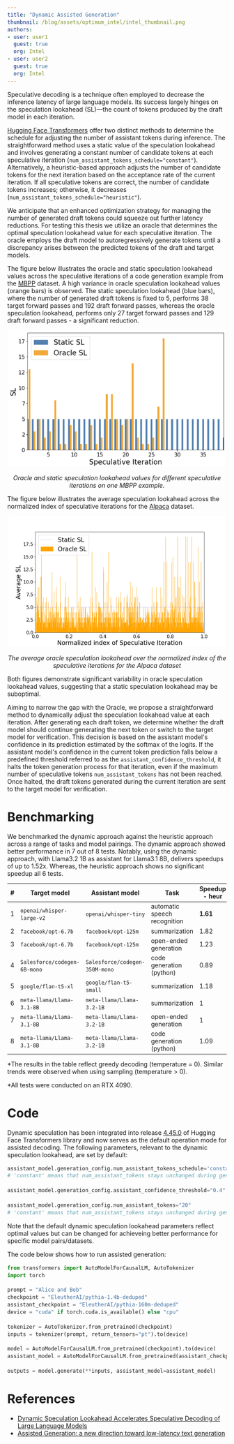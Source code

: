 ```yaml
---
title: "Dynamic Assisted Generation"
thumbnail: /blog/assets/optimum_intel/intel_thumbnail.png
authors:
- user: user1
  guest: true
  org: Intel
- user: user2
  guest: true
  org: Intel
---
```


Speculative decoding is a technique often employed to decrease the inference latency of large language models. Its success largely hinges on the speculation lookahead (SL)—the count of tokens produced by the draft model in each iteration.


[Hugging Face Transformers](https://github.com/huggingface/transformers) offer two distinct methods to determine the schedule for adjusting the number of assistant tokens during inference. The straightforward method uses a static value of the speculation lookahead and involves generating a constant number of candidate tokens at each speculative iteration (`num_assistant_tokens_schedule="constant"`). Alternatively, a heuristic-based approach adjusts the number of candidate tokens for the next iteration based on the acceptance rate of the current iteration. If all speculative tokens are correct, the number of candidate tokens increases; otherwise, it decreases (`num_assistant_tokens_schedule="heuristic"`). 

We anticipate that an enhanced optimization strategy for managing the number of generated draft tokens could squeeze out further latency reductions. For testing this thesis we utilize an oracle that determines the optimal speculation lookahead value for each speculative iteration. The oracle employs the draft model to autoregressively generate tokens until a discrepancy arises between the predicted tokens of the draft and target models. 

The figure below illustrates the oracle and static speculation lookahead values across the speculative iterations of a code generation example from the [MBPP](https://huggingface.co/datasets/google-research-datasets/mbpp) dataset. A high variance in oracle speculation lookahead values (orange bars) is observed. 
The static speculation lookahead (blue bars), where the number of generated draft tokens is fixed to 5, performs 38 target forward passes and 192 draft forward passes, whereas the oracle speculation lookahead, performs only 27 target forward passes and 129 draft forward passes - a significant reduction. 

<p align="center">
    <img src="assets/dynamic_speculation_lookahead/oracle_K_2.png" width=500>
</p>
<p align="center">
    <em>Oracle and static speculation lookahead values for different speculative iterations on one MBPP example.</em>
</p>

The figure below illustrates the average speculation lookahead across the normalized index of speculative iterations for the [Alpaca](https://huggingface.co/datasets/tatsu-lab/alpaca) dataset.  

<p align="center">
    <img src="assets/dynamic_speculation_lookahead/Alpaca.png" width=500>
</p>
<p align="center">
    <em>The average oracle speculation lookahead over the normalized index of the speculative iterations for the Alpaca dataset</em>
</p>

Both figures demonstrate significant variability in oracle speculation lookahead values, suggesting that a static speculation lookahead may be suboptimal.

Aiming to narrow the gap with the Oracle, we propose a straightforward method to dynamically adjust the speculation lookahead value at each iteration. After generating each draft token, we determine whether the draft model should continue generating the next token or switch to the target model for verification. This decision is based on the assistant model's confidence in its prediction estimated by the softmax of the logits. If the assistant model's confidence in the current token prediction falls below a predefined threshold referred to as the `assistant_confidence_threshold`, it halts the token generation process for that iteration, even if the maximum number of speculative tokens `num_assistant_tokens` has not been reached. Once halted, the draft tokens generated during the current iteration are sent to the target model for verification.

# Benchmarking

We benchmarked the dynamic approach against the heuristic approach across a range of tasks and model pairings. The dynamic approach showed better performance in 7 out of 8 tests. 
Notably, using the dynamic approach, with Llama3.2 1B as assistant for Llama3.1 8B, delivers speedups of up to 1.52x. Whereas, the heuristic approach shows no significant speedup all 6 tests.


| # | Target model | Assistant model | Task | Speedup - heur | Speedup - dyn | 
|----------------------|----------------------|---------------------|---------------------------|---------------------------|---------------------------|
| 1 | `openai/whisper-large-v2` | `openai/whisper-tiny` |	automatic speech recognition |**1.61** |	1.51 |
| 2 | `facebook/opt-6.7b` | `facebook/opt-125m` |	summarization | 1.82 |	**2.71** |
| 3 | `facebook/opt-6.7b` | `facebook/opt-125m` |	open-ended generation |	1.23 |	**1.59** |
| 4 | `Salesforce/codegen-6B-mono` | `Salesforce/codegen-350M-mono` |	code generation (python) | 0.89 |	**1.09** |
| 5 | `google/flan-t5-xl` | `google/flan-t5-small` | summarization |	1.18 |	**1.31** |
| 6 | `meta-llama/Llama-3.1-8B` | `meta-llama/Llama-3.2-1B` |	summarization |	1 |	**1.52** |
| 7 | `meta-llama/Llama-3.1-8B` | `meta-llama/Llama-3.2-1B` |	open-ended generation |	1 |	**1.18** |
| 8 | `meta-llama/Llama-3.1-8B` | `meta-llama/Llama-3.2-1B` |	code generation (python) |	1.09 |	**1.15** |

*The results in the table reflect greedy decoding (temperature = 0). Similar trends were observed when using sampling (temperature > 0).

*All tests were conducted on an RTX 4090.

# Code

Dynamic speculation has been integrated into release [4.45.0](https://github.com/huggingface/transformers/releases/tag/v4.45.0) of Hugging Face Transformers library and now serves as the default operation mode for assisted decoding. 
The following parameters, relevant to the dynamic speculation lookahead, are set by default:
```python
assistant_model.generation_config.num_assistant_tokens_schedule='constant' 
# 'constant' means that num_assistant_tokens stays unchanged during generation

assistant_model.generation_config.assistant_confidence_threshold="0.4" # confidence threshold

assistant_model.generation_config.num_assistant_tokens="20"
# 'constant' means that num_assistant_tokens stays unchanged during generation# the number of _speculative tokens_ that will be generated by the assistant model before being checked by the target model at each iteration is at most 20
```
Note that the default dynamic speculation lookahead parameters reflect optimal values but can be changed for achieveing better performance for specific model pairs/datasets.

The code below shows how to run assisted generation:

```python
from transformers import AutoModelForCausalLM, AutoTokenizer
import torch

prompt = "Alice and Bob"
checkpoint = "EleutherAI/pythia-1.4b-deduped"
assistant_checkpoint = "EleutherAI/pythia-160m-deduped"
device = "cuda" if torch.cuda.is_available() else "cpu"

tokenizer = AutoTokenizer.from_pretrained(checkpoint)
inputs = tokenizer(prompt, return_tensors="pt").to(device)

model = AutoModelForCausalLM.from_pretrained(checkpoint).to(device)
assistant_model = AutoModelForCausalLM.from_pretrained(assistant_checkpoint).to(device)

outputs = model.generate(**inputs, assistant_model=assistant_model)
```




# References
- [Dynamic Speculation Lookahead Accelerates Speculative Decoding of Large Language Models](https://arxiv.org/abs/2405.04304)
- [Assisted Generation: a new direction toward low-latency text generation](https://huggingface.co/blog/assisted-generation)

